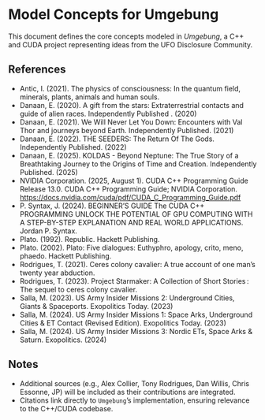 ﻿# Model Concepts for Umgebung

This document defines the core concepts modeled in *Umgebung*, a C++ and CUDA project representing ideas from the UFO Disclosure Community.

## References
  - Antic, I. (2021). The physics of consciousness: In the quantum field, minerals, plants, animals and human souls.
  - Danaan, E. (2020). A gift from the stars: Extraterrestrial contacts and guide of alien races. Independently Published . (2020)
  - Danaan, E. (2021). We Will Never Let You Down: Encounters with Val Thor and journeys beyond Earth. Independently Published. (2021)
  - Danaan, E. (2022). THE SEEDERS: The Return Of The Gods. Independently Published. (2022)
  - Danaan, E. (2025). KOLDAS - Beyond Neptune: The True Story of a Breathtaking Journey to the Origins of Time and Creation. Independently Published. (2025)
  - NVIDIA Corporation. (2025, August 1). CUDA C++ Programming Guide Release 13.0. CUDA C++ Programming Guide; NVIDIA Corporation. https://docs.nvidia.com/cuda/pdf/CUDA_C_Programming_Guide.pdf
  - P. Syntax, J. (2024). BEGINNER’S GUIDE The CUDA C++ PROGRAMMING UNLOCK THE POTENTIAL OF GPU COMPUTING WITH A STEP-BY-STEР EXPLANATION AND REAL WORLD APPLICATIONS. Jordan P. Syntax.
  - Plato. (1992). Republic. Hackett Publishing.
  - Plato. (2002). Plato: Five dialogues: Euthyphro, apology, crito, meno, phaedo. Hackett Publishing.
  - Rodrigues, T. (2021). Ceres colony cavalier: A true account of one man’s twenty year abduction.
  - Rodrigues, T. (2023). Project Starmaker: A Collection of Short Stories : The sequel to ceres colony cavalier.
  - Salla, M. (2023). US Army Insider Missions 2: Underground Cities, Giants & Spaceports. Exopolitics Today. (2023)
  - Salla, M. (2024). US Army Insider Missions 1: Space Arks, Underground Cities & ET Contact (Revised Edition). Exopolitics Today. (2023)
  - Salla, M. (2024). US Army Insider Missions 3: Nordic ETs, Space Arks & Saturn. Exopolitics. (2024)


## Notes
- Additional sources (e.g., Alex Collier, Tony Rodrigues, Dan Willis, Chris Essonne, JP) will be included as their contributions are integrated.
- Citations link directly to `Umgebung`’s implementation, ensuring relevance to the C++/CUDA codebase.